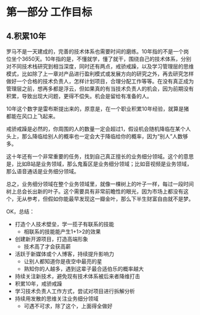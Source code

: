 # 第一部分 工作目标

## 4.积累10年

罗马不是一天建成的，完善的技术体系也需要时间的磨练。10年指的不是一个岗位坐个3650天。10年指的是，不懂就学，懂了就干，围绕自己的技术体系，分别对不同技术栈研究到相当深度，同时还有两点，戒骄戒躁，以及学习管理层的思维模式，比如除了上一章对产品进行盈利模式或发展方向的研究之外，再去研究怎样做好一个合格的技术负责人，怎样计划项目，合理分配工作等等。在没有真正成为管理层之前，想再多都是浮云，但如果真的有当技术负责人的机会，因为前期没有积累，导致出现大问题，更得不偿失。机会是留给有准备的人。

10年这个数字是雷布斯提出来的，原意是，在一个职业积累10年经验，就算是猪都能在风口上飞起来。

戒骄戒躁是必然的，你周围的人的数量一定会超过1，假设机会随机降临在某个人头上，那么降临给别人的概率也一定会大于降临给你的概率，因为“别人”人数够多。

这十年还有一个非常重要的任务，找到自己真正擅长的业务细分领域。这个的意思是，比如B站是业务领域，那么鬼畜区是业务细分领域；比如音视频是业务领域，那么语音通话是业务细分领域。

总之，业务细分领域在整个业务领域里，就像一棵树上的叶子一样，每过一段时间树上总会长出新的叶子。这个需要具有非常前瞻性的眼光，因为市场上都没有这个，无从参考，但假如你能最早发现这一瓣金叶，那么下半生财富自由就不是梦。

OK，总结：

- 打造个人技术壁垒，学一揽子有联系的技能
	+ 相联系的技能能产生1+1>2的效果
- 创建新开源项目，打造高端形象
	+ 技术高了才会获高薪
- 活跃于新媒体或个人博客，持续提升影响力
	+ 让别人都知道你是夜空中最亮的星
	+ 熟知你的人越多，遇到这辈子最合适伯乐的概率越大
- 持续关注新技术，避免现有技术体系被后来者降维打击
- 积累10年，戒骄戒躁
- 学习技术负责人工作方式，尝试对项目进行拆解分析
- 持续用发散的思维关注业务细分领域
	+ 可遇不可求，除了这个，上面得全做好

